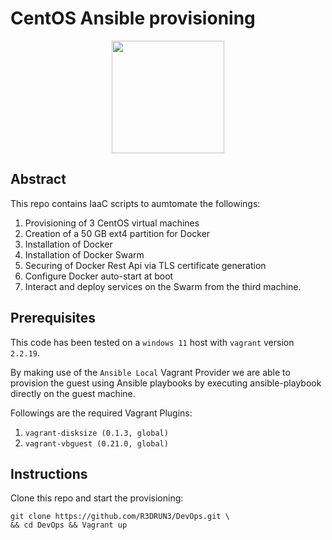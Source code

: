 # CentOS Ansible provisioning

<p align="center"><img width="180" height="180" src="https://github.com/yurijserrano/Github-Profile-Readme-Logos/blob/master/cloud/ansible.svg"></p>

## Abstract
This repo contains IaaC scripts to aumtomate the followings:
1. Provisioning of 3 CentOS virtual machines
2. Creation of a 50 GB ext4 partition for Docker
3. Installation of Docker
4. Installation of Docker Swarm 
5. Securing of Docker Rest Api via TLS certificate generation
6. Configure Docker auto-start at boot
7. Interact and deploy services on the Swarm from the third machine.

## Prerequisites
This code has been tested on a `windows 11` host with `vagrant` version `2.2.19`.

By making use of the `Ansible Local` Vagrant Provider we are able to provision the guest using Ansible playbooks by executing ansible-playbook directly on the guest machine.

Followings are the required Vagrant Plugins:

1. `vagrant-disksize (0.1.3, global)`
2. `vagrant-vbguest (0.21.0, global)`

## Instructions
Clone this repo and start the provisioning:

```console
git clone https://github.com/R3DRUN3/DevOps.git \
&& cd DevOps && Vagrant up
``` 
